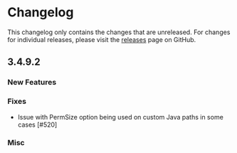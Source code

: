 # Changelog

This changelog only contains the changes that are unreleased. For changes for individual releases, please visit the
[releases](https://github.com/ATLauncher/ATLauncher/releases) page on GitHub.

## 3.4.9.2

### New Features

### Fixes
- Issue with PermSize option being used on custom Java paths in some cases [#520]

### Misc
